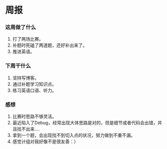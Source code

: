 # 周报

### 这周做了什么

1. 打了两场比赛。
2. 补题时死磕了两道题，还好补出来了。
3. 推进英语。

### 下周干什么

1. 坚持写博客。
2. 通过补题学习知识点。
3. 练习英语口语、听力。

### 感想

1. 比赛时思路不够灵活。
2. 最近陷入了Debug，经常出现大体思路是对的，但是细节或者代码会出错，并且找不出来....
3. 拿到一个题，会出现找不到切入点的状况，努力做到不重不漏。
4. 感觉计组对我好像不是很友善：）
